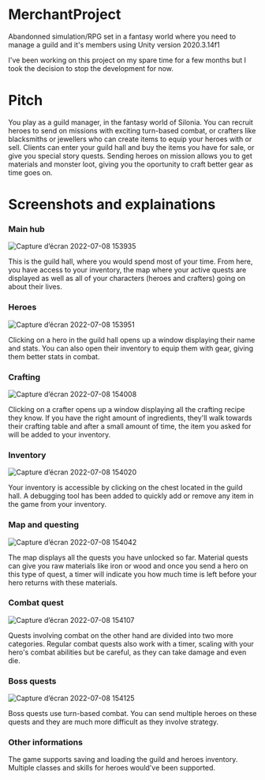 # MerchantProject
Abandonned simulation/RPG set in a fantasy world where you need to manage a guild and it's members using Unity version 2020.3.14f1

I've been working on this project on my spare time for a few months but I took the decision to stop the development for now. 

# Pitch
You play as a guild manager, in the fantasy world of Silonia. You can recruit heroes to send on missions with exciting turn-based combat, or crafters like blacksmiths or jewellers who can create items to equip your heroes with or sell. 
Clients can enter your guild hall and buy the items you have for sale, or give you special story quests. 
Sending heroes on mission allows you to get materials and monster loot, giving you the oportunity to craft better gear as time goes on. 

# Screenshots and explainations

### Main hub
![Capture d’écran 2022-07-08 153935](https://user-images.githubusercontent.com/60842220/178005113-fc4d7c50-a218-482f-87f5-bc9c49fb60dd.png)

This is the guild hall, where you would spend most of your time. From here, you have access to your inventory, the map where your active quests are displayed as well as all of your characters (heroes and crafters) going on about their lives.

### Heroes
![Capture d’écran 2022-07-08 153951](https://user-images.githubusercontent.com/60842220/178005445-18788475-008b-4d66-8812-c87b327ea8e7.png)

Clicking on a hero in the guild hall opens up a window displaying their name and stats. You can also open their inventory to equip them with gear, giving them better stats in combat. 

### Crafting 
![Capture d’écran 2022-07-08 154008](https://user-images.githubusercontent.com/60842220/178005684-37ffc225-4643-4df8-b6d9-940e5f7cc4d0.png)

Clicking on a crafter opens up a window displaying all the crafting recipe they know. If you have the right amount of ingredients, they'll walk towards their crafting table and after a small amount of time, the item you asked for will be added to your inventory. 

### Inventory
![Capture d’écran 2022-07-08 154020](https://user-images.githubusercontent.com/60842220/178006029-a39620e8-08c3-40ab-8274-2d289a6225fd.png)

Your inventory is accessible by clicking on the chest located in the guild hall. A debugging tool has been added to quickly add or remove any item in the game from your inventory. 

### Map and questing
![Capture d’écran 2022-07-08 154042](https://user-images.githubusercontent.com/60842220/178006512-86125fdc-ae0b-43f2-b510-8a7dc4174bd8.png)

The map displays all the quests you have unlocked so far. Material quests can give you raw materials like iron or wood and once you send a hero on this type of quest, a timer will indicate you how much time is left before your hero returns with these materials. 

### Combat quest
![Capture d’écran 2022-07-08 154107](https://user-images.githubusercontent.com/60842220/178006420-78ddb694-3897-4dd5-994e-21779dde06a6.png)

Quests involving combat on the other hand are divided into two more categories. Regular combat quests also work with a timer, scaling with your hero's combat abilities but be careful, as they can take damage and even die. 

### Boss quests
![Capture d’écran 2022-07-08 154125](https://user-images.githubusercontent.com/60842220/178007119-3d06972d-6a46-4107-8338-303ec9b38197.png)

Boss quests use turn-based combat. You can send multiple heroes on these quests and they are much more difficult as they involve strategy.


### Other informations
The game supports saving and loading the guild and heroes inventory.
Multiple classes and skills for heroes would've been supported. 







